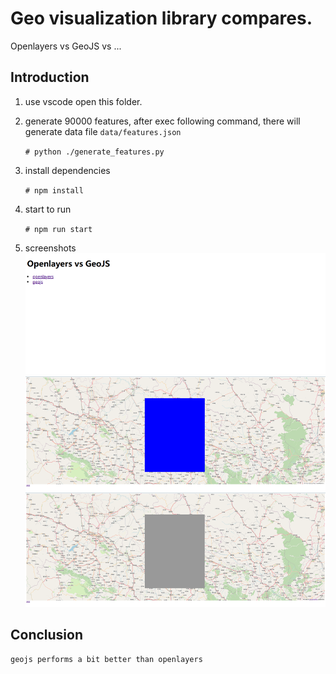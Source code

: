 # Geo visualization library compares.

  Openlayers vs GeoJS vs ...

## Introduction

1. use vscode open this folder.

2. generate 90000 features, after exec following command, there will generate data file `data/features.json`

    `# python ./generate_features.py`

3. install dependencies

    `# npm install`

4. start to run

    `# npm run start`

5. screenshots
![index.html](images/index.jpg)
![ol.html](images/ol.jpg)
![geo.html](images/geo.jpg)

## Conclusion

    geojs performs a bit better than openlayers
